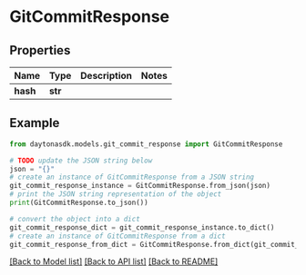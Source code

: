 # GitCommitResponse


## Properties

Name | Type | Description | Notes
------------ | ------------- | ------------- | -------------
**hash** | **str** |  | 

## Example

```python
from daytonasdk.models.git_commit_response import GitCommitResponse

# TODO update the JSON string below
json = "{}"
# create an instance of GitCommitResponse from a JSON string
git_commit_response_instance = GitCommitResponse.from_json(json)
# print the JSON string representation of the object
print(GitCommitResponse.to_json())

# convert the object into a dict
git_commit_response_dict = git_commit_response_instance.to_dict()
# create an instance of GitCommitResponse from a dict
git_commit_response_from_dict = GitCommitResponse.from_dict(git_commit_response_dict)
```
[[Back to Model list]](../README.md#documentation-for-models) [[Back to API list]](../README.md#documentation-for-api-endpoints) [[Back to README]](../README.md)


